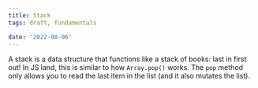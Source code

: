 ```yaml
---
title: Stack
tags: draft, fundamentals

date: '2022-08-06'
---
```


A stack is a data structure that functions like a stack of books: last in first out! In JS land, this is similar to how `Array.pop()` works. The `pop` method only allows you to read the last item in the list (and it also mutates the list).
